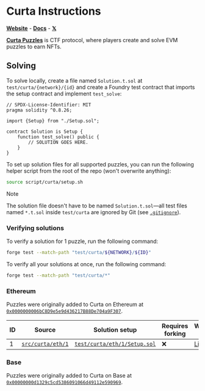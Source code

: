 # Curta Instructions

[**Website**](https://curta.wtf) - [**Docs**](https://curta.wtf/docs) - [**𝕏**](https://x.com/curta_ctf)

[**Curta Puzzles**](https://curta.wtf/docs/puzzles/overview) is CTF protocol, where players create and solve EVM puzzles to earn NFTs.

## Solving

To solve locally, create a file named `Solution.t.sol` at `test/curta/{network}/{id}` and create a Foundry test contract that imports the setup contract and implement `test_solve`:

```solidity
// SPDX-License-Identifier: MIT
pragma solidity ^0.8.26;

import {Setup} from "./Setup.sol";

contract Solution is Setup {
    function test_solve() public {
        // SOLUTION GOES HERE.
    }
}
```

To set up solution files for all supported puzzles, you can run the following helper script from the root of the repo (won't overwrite anything):

```sh
source script/curta/setup.sh
```

> [!NOTE]
> The solution file doesn't have to be named `Solution.t.sol`&mdash;all test files named `*.t.sol` inside `test/curta` are ignored by Git (see [`.gitignore`](../../.gitignore#L28)).

### Verifying solutions

To verify a solution for 1 puzzle, run the following command:

```sh
forge test --match-path "test/curta/${NETWORK}/${ID}"
```

To verify all your solutions at once, run the following command:

```sh
forge test --match-path "test/curta/*"
```

### Ethereum

Puzzles were originally added to Curta on Ethereum at [`0x0000000006bC8D9e5e9d436217B88De704a9F307`](https://etherscan.io/address/0x0000000006bC8D9e5e9d436217B88De704a9F307).

| ID  | Source                       | Solution setup                                                   | Requires forking | Write-up                                        |
| --- | ---------------------------- | ---------------------------------------------------------------- | ---------------- | ----------------------------------------------- |
| 1   | [`src/curta/eth/1`](./eth/1) | [`test/curta/eth/1/Setup.sol`](../../test/curta/eth/1/Setup.sol) | ❌               | [Link](https://curta.wtf/puzzle/eth:1/write-up) |

### Base

Puzzles were originally added to Curta on Base at [`0x00000000d1329c5cd5386091066d49112e590969`](https://basescan.org/address/0x00000000d1329c5cd5386091066d49112e590969).
